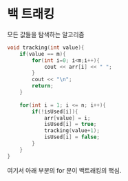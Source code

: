 # 백 트래킹

모든 값들을 탐색하는 알고리즘

```c++
void tracking(int value){
    if(value == m){
        for(int i=0; i<m;i++){
            cout << arr[i] << " ";
        }
        cout << "\n";
        return;
    }
    
    for(int i = 1; i <= n; i++){
        if(!isUsed[i]){
            arr[value] = i;
            isUsed[i] = true;
            tracking(value+1);
            isUsed[i] = false;
        }
    }
}
```

여기서 아래 부분의 for 문이 백트래킹의 핵심.